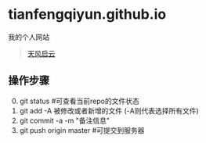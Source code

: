 # tianfengqiyun.github.io
我的个人网站
 > <a href="http://tianfengqiyun.github.io" target="_blank">天风启云</a>

## 操作步骤
0. git status #可查看当前repo的文件状态
1. git add -A 被修改或者新增的文件 (-A则代表选择所有文件)
2. git commit -a -m "备注信息"
3. git push origin master #可提交到服务器
